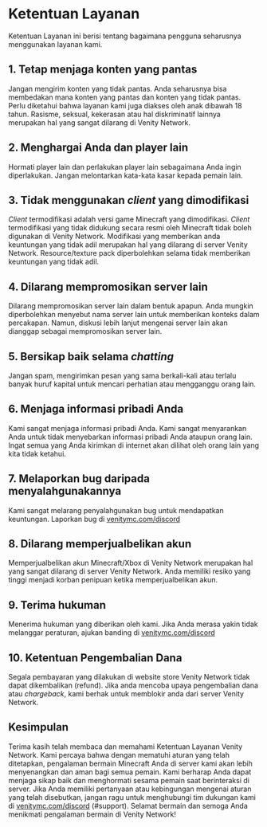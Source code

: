 # Ketentuan Layanan

Ketentuan Layanan ini berisi tentang bagaimana pengguna seharusnya menggunakan layanan kami.

## 1. Tetap menjaga konten yang pantas
Jangan mengirim konten yang tidak pantas. Anda seharusnya bisa membedakan mana konten yang pantas dan konten yang tidak pantas. Perlu diketahui bahwa layanan kami juga diakses oleh anak dibawah 18 tahun. Rasisme, seksual, kekerasan atau hal diskriminatif lainnya merupakan hal yang sangat dilarang di Venity Network. 

## 2. Menghargai Anda dan player lain
Hormati player lain dan perlakukan player lain sebagaimana Anda ingin diperlakukan. Jangan melontarkan kata-kata kasar kepada pemain lain.

## 3. Tidak menggunakan _client_ yang dimodifikasi
_Client_ termodifikasi adalah versi game Minecraft yang dimodifikasi. _Client_ termodifikasi yang tidak didukung secara resmi oleh Minecraft tidak boleh digunakan di Venity Network.
Modifikasi yang memberikan anda keuntungan yang tidak adil merupakan hal yang dilarang di server Venity Network. Resource/texture pack diperbolehkan selama tidak memberikan keuntungan yang tidak adil.

## 4. Dilarang mempromosikan server lain
Dilarang mempromosikan server lain dalam bentuk apapun. Anda mungkin diperbolehkan menyebut nama server lain untuk memberikan konteks dalam percakapan. Namun, diskusi lebih lanjut mengenai server lain akan dianggap sebagai mempromosikan server lain.

## 5. Bersikap baik selama _chatting_
Jangan spam, mengirimkan pesan yang sama berkali-kali atau terlalu banyak huruf kapital untuk mencari perhatian atau mengganggu orang lain. 

## 6. Menjaga informasi pribadi Anda
Kami sangat menjaga informasi pribadi Anda. Kami sangat menyarankan Anda untuk tidak menyebarkan informasi pribadi Anda ataupun orang lain. Ingat semua yang Anda kirimkan di internet akan dilihat oleh orang lain yang kita tidak ketahui.

## 7. Melaporkan bug daripada menyalahgunakannya
Kami sangat melarang penyalahgunakan bug untuk mendapatkan keuntungan. Laporkan bug di [venitymc.com/discord](https://venitymc.com/discord)

## 8. Dilarang memperjualbelikan akun
Memperjualbelikan akun Minecraft/Xbox di Venity Network merupakan hal yang sangat dilarang di server Venity Network. Anda memiliki resiko yang tinggi menjadi korban penipuan ketika memperjualbelikan akun.

## 9. Terima hukuman
Menerima hukuman yang diberikan oleh kami. Jika Anda merasa yakin tidak melanggar peraturan, ajukan banding di [venitymc.com/discord](https://venitymc.com/discord)

## 10. Ketentuan Pengembalian Dana
Segala pembayaran yang dilakukan di website store Venity Network tidak dapat dikembalikan (refund). Jika anda mencoba upaya pengembalian dana atau _chargeback_, kami berhak untuk memblokir anda dari server Venity Network.

## Kesimpulan
Terima kasih telah membaca dan memahami Ketentuan Layanan Venity Network. Kami percaya bahwa dengan mematuhi aturan yang telah ditetapkan, pengalaman bermain Minecraft Anda di server kami akan lebih menyenangkan dan aman bagi semua pemain. Kami berharap Anda dapat menjaga sikap baik dan menghormati sesama pemain saat berinteraksi di server. Jika Anda memiliki pertanyaan atau kebingungan mengenai aturan yang telah disebutkan, jangan ragu untuk menghubungi tim dukungan kami di [venitymc.com/discord](https://venitymc.com/discord) (#support). Selamat bermain dan semoga Anda menikmati pengalaman bermain di Venity Network!

